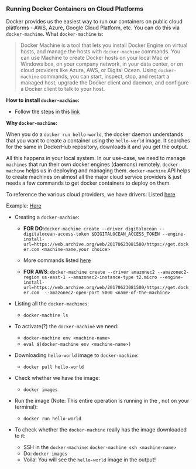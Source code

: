 ### Running Docker Containers on Cloud Platforms

Docker provides us the easiest way to run our containers on public cloud platforms - AWS, Azure, Google Cloud Platform, etc. You can do this via `docker-machine`. What `docker-machine` is: 

> Docker Machine is a tool that lets you install Docker Engine on virtual hosts, and manage the hosts with `docker-machine` commands. You can use Machine to create Docker hosts on your local Mac or Windows box, on your company network, in your data center, or on cloud providers like Azure, AWS, or Digital Ocean. Using `docker-machine` commands, you can start, inspect, stop, and restart a managed host, upgrade the Docker client and daemon, and configure a Docker client to talk to your host.

__How to install `docker-machine`:__

- Follow the steps in this [link](https://docs.docker.com/machine/install-machine/)

__Why `docker-machine`:__

When you do a `docker run hello-world`, the docker daemon understands that you want to create a container using the `hello-world` image. It searches for the same in DockerHub repository, downloads it and you get the output. 

All this happens in your local system. In our use-case, we need to manage `machines` that run their own docker engines (daemons) remotely. `docker-machine` helps us in deploying and managing them. `docker-machine` API helps to create machines on almost all the major cloud service providers & just needs a few commands to get docker containers to deploy on them.

To reference the various cloud providers, we have drivers: Listed [here](https://docs.docker.com/machine/drivers/)

Example: [Here](https://docs.docker.com/machine/examples/ocean/)

- Creating a `docker-machine`:
    * __FOR DO__:`docker-machine create --driver digitalocean --digitalocean-access-token $DIGITALOCEAN_ACCESS_TOKEN --engine-install-url=https://web.archive.org/web/20170623081500/https://get.docker.com <machine-name,your choice>`
    * More commands listed [here](https://docs.docker.com/machine/drivers/digital-ocean/)
    
    * __FOR AWS__: `docker-machine create --driver amazonec2 --amazonec2-region us-east-1 --amazonec2-instance-type t2.micro --engine-install-url=https://web.archive.org/web/20170623081500/https://get.docker.com  --amazonec2-open-port 5000 <name-of-the-machine>`
    
- Listing all the `docker-machines`:
    * `docker-machine ls`
    
- To activate(?) the `docker-machine` we need:
    * `docker-machine env <machine-name>`
    * `eval $(docker-machine env <machine-name>)`
    
- Downloading `hello-world` image to `docker-machine`:
    * `docker pull hello-world`
    
- Check whether we have the image:
    * `docker images`
    
- Run the image (Note: This entire operation is running in the <machine-name>, not on your terminal):
    * `docker run hello-world`
    
- To check whether the `docker-machine` really has the image downloaded to it:
    * SSH in the `docker-machine`: `docker-machine ssh <machine-name>`
    * Do: `docker images`
    * Voila! You will see the `hello-world` image in the output!
